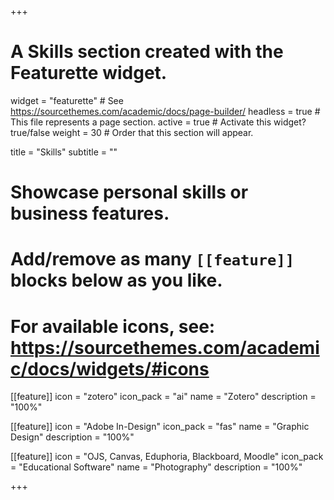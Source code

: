 +++
# A Skills section created with the Featurette widget.
widget = "featurette"  # See https://sourcethemes.com/academic/docs/page-builder/
headless = true  # This file represents a page section.
active = true  # Activate this widget? true/false
weight = 30  # Order that this section will appear.

title = "Skills"
subtitle = ""

# Showcase personal skills or business features.
#
# Add/remove as many `[[feature]]` blocks below as you like.
#
# For available icons, see: https://sourcethemes.com/academic/docs/widgets/#icons

[[feature]]
  icon = "zotero"
  icon_pack = "ai"
  name = "Zotero"
  description = "100%"

[[feature]]
  icon = "Adobe In-Design"
  icon_pack = "fas"
  name = "Graphic Design"
  description = "100%"  

[[feature]]
  icon = "OJS, Canvas, Eduphoria, Blackboard, Moodle"
  icon_pack = "Educational Software"
  name = "Photography"
  description = "100%"

+++
